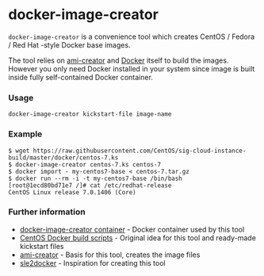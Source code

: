 
# docker-image-creator

`docker-image-creator` is a convenience tool which creates CentOS /
Fedora / Red Hat -style Docker base images.

The tool relies on
[ami-creator](https://github.com/katzj/ami-creator) and
[Docker](https://www.docker.com/) itself to build the images.  However
you only need Docker installed in your system since image is built inside
fully self-contained Docker container.


### Usage

    docker-image-creator kickstart-file image-name


### Example

    $ wget https://raw.githubusercontent.com/CentOS/sig-cloud-instance-build/master/docker/centos-7.ks
    $ docker-image-creator centos-7.ks centos-7
    $ docker import - my-centos7-base < centos-7.tar.gz
    $ docker run --rm -i -t my-centos7-base /bin/bash
    [root@1ecd80bd71e7 /]# cat /etc/redhat-release 
    CentOS Linux release 7.0.1406 (Core) 


### Further information

* [docker-image-creator container](https://registry.hub.docker.com/u/tsaarni/docker-image-creator/) - Docker container used by this tool
* [CentOS Docker build scripts](https://github.com/CentOS/sig-cloud-instance-build/tree/master/docker) - Original idea for this tool and ready-made kickstart files
* [ami-creator](https://github.com/katzj/ami-creator) - Basis for this tool, creates the image files
* [sle2docker](https://github.com/SUSE/sle2docker) - Inspiration for creating this tool

